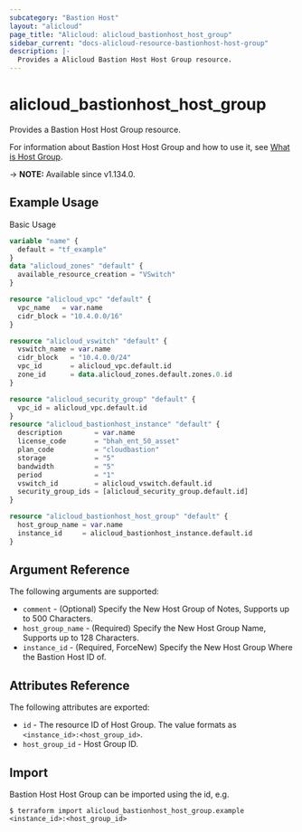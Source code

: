 ```yaml
---
subcategory: "Bastion Host"
layout: "alicloud"
page_title: "Alicloud: alicloud_bastionhost_host_group"
sidebar_current: "docs-alicloud-resource-bastionhost-host-group"
description: |-
  Provides a Alicloud Bastion Host Host Group resource.
---
```


# alicloud_bastionhost_host_group

Provides a Bastion Host Host Group resource.

For information about Bastion Host Host Group and how to use it, see [What is Host Group](https://www.alibabacloud.com/help/en/doc-detail/204307.htm).

-> **NOTE:** Available since v1.134.0.

## Example Usage

Basic Usage

```terraform
variable "name" {
  default = "tf_example"
}
data "alicloud_zones" "default" {
  available_resource_creation = "VSwitch"
}

resource "alicloud_vpc" "default" {
  vpc_name   = var.name
  cidr_block = "10.4.0.0/16"
}

resource "alicloud_vswitch" "default" {
  vswitch_name = var.name
  cidr_block   = "10.4.0.0/24"
  vpc_id       = alicloud_vpc.default.id
  zone_id      = data.alicloud_zones.default.zones.0.id
}

resource "alicloud_security_group" "default" {
  vpc_id = alicloud_vpc.default.id
}
resource "alicloud_bastionhost_instance" "default" {
  description        = var.name
  license_code       = "bhah_ent_50_asset"
  plan_code          = "cloudbastion"
  storage            = "5"
  bandwidth          = "5"
  period             = "1"
  vswitch_id         = alicloud_vswitch.default.id
  security_group_ids = [alicloud_security_group.default.id]
}

resource "alicloud_bastionhost_host_group" "default" {
  host_group_name = var.name
  instance_id     = alicloud_bastionhost_instance.default.id
}
```

## Argument Reference

The following arguments are supported:

* `comment` - (Optional) Specify the New Host Group of Notes, Supports up to 500 Characters.
* `host_group_name` - (Required) Specify the New Host Group Name, Supports up to 128 Characters.
* `instance_id` - (Required, ForceNew) Specify the New Host Group Where the Bastion Host ID of.

## Attributes Reference

The following attributes are exported:

* `id` - The resource ID of Host Group. The value formats as `<instance_id>:<host_group_id>`.
* `host_group_id` - Host Group ID.

## Import

Bastion Host Host Group can be imported using the id, e.g.

```shell
$ terraform import alicloud_bastionhost_host_group.example <instance_id>:<host_group_id>
```
